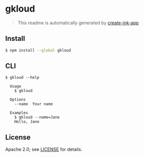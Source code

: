 # gkloud

> This readme is automatically generated by [create-ink-app](https://github.com/vadimdemedes/create-ink-app)

## Install

```bash
$ npm install --global gkloud
```

## CLI

```
$ gkloud --help

  Usage
    $ gkloud

  Options
    --name  Your name

  Examples
    $ gkloud --name=Jane
    Hello, Jane
```

## License

Apache 2.0; see [LICENSE](LICENSE) for details.
